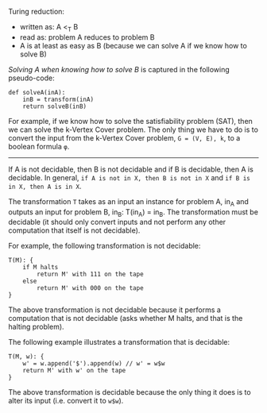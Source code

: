 Turing reduction:

 - written as: A <<sub>T</sub> B
 - read as: problem A reduces to problem B
 - A is at least as easy as B (because we can solve A if we know how to solve B)

_Solving A when knowing how to solve B_ is captured in the following pseudo-code:

    def solveA(inA):
	    inB = transform(inA)
	    return solveB(inB)

For example, if we know how to solve the satisfiability problem (SAT), then we can solve the k-Vertex Cover problem. The only thing we have to do is to convert the input from the k-Vertex Cover problem, `G = (V, E), k`, to a boolean formula `φ`.


----------


If A is not decidable, then B is not decidable and if B is decidable, then A is decidable. In general, `if A is not in X, then B is not in X` and `if B is in X, then A is in X`.

The transformation `T` takes as an input an instance for problem A, in<sub>A</sub> and outputs an input for problem B, in<sub>B</sub>: T(in<sub>A</sub>) = in<sub>B</sub>. The transformation must be decidable (it should only convert inputs and not perform any other computation that itself is not decidable).

For example, the following transformation is not decidable:

    T(M): {
		if M halts 
			return M' with 111 on the tape
		else
			return M' with 000 on the tape
	}
				
The above transformation is not decidable because it performs a computation that is not decidable (asks whether M halts, and that is the halting problem).

The following example illustrates a transformation that is decidable:

    T(M, w): {
	    w' = w.append('$').append(w) // w' = w$w
	    return M' with w' on the tape
	}

The above transformation is decidable because the only thing it does is to alter its input (i.e. convert it to `w$w`).